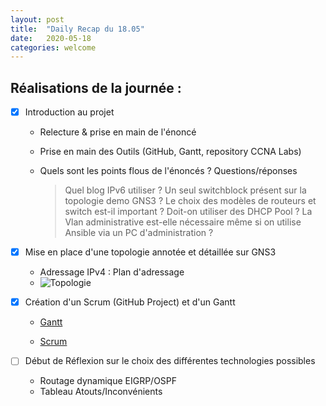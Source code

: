 ```yaml
---
layout: post
title:  "Daily Recap du 18.05"
date:   2020-05-18
categories: welcome
---
```


## Réalisations de la journée :

- [x] Introduction au projet
  
  - Relecture & prise en main de l'énoncé
  
  - Prise en main des Outils (GitHub, Gantt, repository CCNA Labs)
  
  - Quels sont les points flous de l'énoncés ? Questions/réponses
    
    > Quel blog IPv6 utiliser ?
    > Un seul switchblock présent sur la topologie demo GNS3 ?
    > Le choix des modèles de routeurs et switch est-il important ?
    > Doit-on utiliser des DHCP Pool ?
    > La Vlan administrative est-elle nécessaire même si on utilise Ansible via un PC d'administration ?

- [x] Mise en place d'une topologie annotée et détaillée sur GNS3
  
  - Adressage IPv4 : Plan d'adressage
  - ![Topologie](https://github.com/reseau-2020/projet-three/blob/master/Topologie.PNG)
  

- [x] Création d'un Scrum (GitHub Project) et d'un Gantt
  
  - [Gantt](https://github.com/reseau-2020/projet-three/blob/master/Gantt%20projet%203.xlsx)
  
  - [Scrum](https://github.com/reseau-2020/projet-three/projects/1)
  
- [ ] Début de Réflexion sur le choix des différentes technologies possibles
  
  - Routage dynamique EIGRP/OSPF
  - Tableau Atouts/Inconvénients
  
